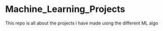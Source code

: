 # Machine_Learning_Projects
This repo is all about the projects i have made using the different ML algo

